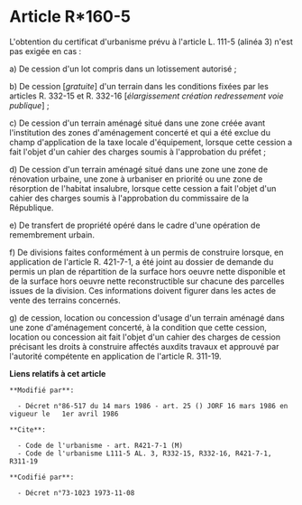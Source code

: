 # Article R*160-5

L'obtention du certificat d'urbanisme prévu à l'article L. 111-5 (alinéa 3) n'est pas exigée en cas :

a) De cession d'un lot compris dans un lotissement autorisé ;

b) De cession [*gratuite*] d'un terrain dans les conditions fixées par les articles R. 332-15 et R. 332-16 [*élargissement
création redressement voie publique*] ;

c) De cession d'un terrain aménagé situé dans une zone créée avant l'institution des zones d'aménagement concerté et qui a
été exclue du champ d'application de la taxe locale d'équipement, lorsque cette cession a fait l'objet d'un cahier des
charges soumis à l'approbation du préfet ;

d) De cession d'un terrain aménagé situé dans une zone une zone de rénovation urbaine, une zone à urbaniser en priorité ou
une zone de résorption de l'habitat insalubre, lorsque cette cession a fait l'objet d'un cahier des charges soumis à
l'approbation du commissaire de la République.

e) De transfert de propriété opéré dans le cadre d'une opération de remembrement urbain.

f) De divisions faites conformément à un permis de construire lorsque, en application de l'article R. 421-7-1, a été joint au
dossier de demande du permis un plan de répartition de la surface hors oeuvre nette disponible et de la surface hors oeuvre
nette reconstructible sur chacune des parcelles issues de la division. Ces informations doivent figurer dans les actes de
vente des terrains concernés.

g) de cession, location ou concession d'usage d'un terrain aménagé dans une zone d'aménagement concerté, à la condition que
cette cession, location ou concession ait fait l'objet d'un cahier des charges de cession précisant les droits à construire
affectés auxdits travaux et approuvé par l'autorité compétente en application de l'article R. 311-19.

**Liens relatifs à cet article**

	**Modifié par**:

	  - Décret n°86-517 du 14 mars 1986 - art. 25 () JORF 16 mars 1986 en vigueur le   1er avril 1986

	**Cite**:

	  - Code de l'urbanisme - art. R421-7-1 (M)
	  - Code de l'urbanisme L111-5 AL. 3, R332-15, R332-16, R421-7-1, R311-19

	**Codifié par**:

	  - Décret n°73-1023 1973-11-08
